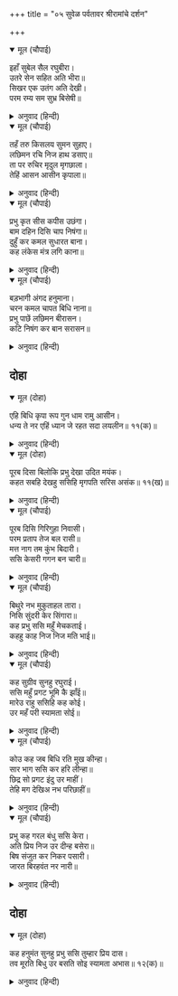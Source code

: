+++
title = "०५ सुवेळ पर्वतावर श्रीरामांचे दर्शन"

+++


<details open><summary>मूल (चौपाई)</summary>

इहाँ सुबेल सैल रघुबीरा।  
उतरे सेन सहित अति भीरा॥  
सिखर एक उतंग अति देखी।  
परम रम्य सम सुभ्र बिसेषी॥
</details>

<details><summary>अनुवाद (हिन्दी)</summary>

इकडे सुवेळ पर्वतावर प्रचंड सेनेसह श्रीराम उतरले. पर्वताचे एक फार उंच, परमरमणीय, सपाट व उजळ शिखर पाहून॥ १॥
</details>

<details open><summary>मूल (चौपाई)</summary>

तहँ तरु किसलय सुमन सुहाए।  
लछिमन रचि निज हाथ डसाए॥  
ता पर रुचिर मृदुल मृगछाला।  
तेहिं आसन आसीन कृपाला॥
</details>

<details><summary>अनुवाद (हिन्दी)</summary>

तेथे लक्ष्मणाने वृक्षांची कोमल पाने व फुले आपल्या हातांनी सजवून अंथरली. त्यावर सुंदर व कोमल मृगचर्म घातले. त्या आसनावर कृपाळू श्रीराम विराजमान झाले होते.॥ २॥
</details>

<details open><summary>मूल (चौपाई)</summary>

प्रभु कृत सीस कपीस उछंगा।  
बाम दहिन दिसि चाप निषंगा॥  
दुहुँ कर कमल सुधारत बाना।  
कह लंकेस मंत्र लगि काना॥
</details>

<details><summary>अनुवाद (हिन्दी)</summary>

प्रभूंनी वानरराज सुग्रीवाच्या मांडीवर आपले डोके ठेवले होते. त्यांच्या डावीकडे धनुष्य व उजवीकडे बाणांचा भाता ठेवलेला होता. ते आपल्या दोन्ही कर-कमलांनी बाण व्यवस्थित करीत होते. बिभीषण त्यांच्याशी एकान्तात सल्लामसलत करीत होता.॥ ३॥
</details>

<details open><summary>मूल (चौपाई)</summary>

बड़भागी अंगद हनुमाना।  
चरन कमल चापत बिधि नाना॥  
प्रभु पाछें लछिमन बीरासन।  
कटि निषंग कर बान सरासन॥
</details>

<details><summary>अनुवाद (हिन्दी)</summary>

परम भाग्यशाली अंगद व हनुमान अनेक प्रकारे प्रभूंची चरण-कमले चेपत होते. लक्ष्मण कमरेला भाता बांधून व हातामध्ये धनुष्यबाण घेऊन वीरासनात प्रभूंच्या मागे शोभून दिसत होता.॥ ४॥
</details>

## दोहा


<details open><summary>मूल (दोहा)</summary>

एहि बिधि कृपा रूप गुन धाम रामु आसीन।  
धन्य ते नर एहिं ध्यान जे रहत सदा लयलीन॥ ११(क)॥
</details>

<details><summary>अनुवाद (हिन्दी)</summary>

अशा प्रकारे कृपा, रूप व गुणांचे धाम असलेले श्रीराम विराजमान होते. जो मनुष्य नित्य अशा रूपाचे ध्यान करतो, तो धन्य होय.॥ ११(क)॥
</details>

<details open><summary>मूल (दोहा)</summary>

पूरब दिसा बिलोकि प्रभु देखा उदित मयंक।  
कहत सबहि देखहु ससिहि मृगपति सरिस असंक॥ ११(ख)॥
</details>

<details><summary>अनुवाद (हिन्दी)</summary>

पूर्व दिशेला प्रभू श्रीरामांना चंद्र उगवलेला दिसला. तेव्हा ते सर्वांना म्हणाले, ‘चंद्राकडे पहा तरी. कसा सिंहाप्रमाणे निर्भय आहे.॥ ११(ख)॥
</details>

<details open><summary>मूल (चौपाई)</summary>

पूरब दिसि गिरिगुहा निवासी।  
परम प्रताप तेज बल रासी॥  
मत्त नाग तम कुंभ बिदारी।  
ससि केसरी गगन बन चारी॥
</details>

<details><summary>अनुवाद (हिन्दी)</summary>

पूर्व दिशारूपी पर्वताच्या गुहेत राहणारा, अत्यंत प्रताप, तेज व बलाची राशी असलेला हा चंद्रमारूपी सिंह अंधकाररूपी उन्मत्त हत्तीचे मस्तक विदीर्ण करून आकाशरूपी वनात निर्भयपणे विहरत आहे.॥ १॥
</details>

<details open><summary>मूल (चौपाई)</summary>

बिथुरे नभ मुकुताहल तारा।  
निसि सुंदरी केर सिंगारा॥  
कह प्रभु ससि महुँ मेचकताई।  
कहहु काह निज निज मति भाई॥
</details>

<details><summary>अनुवाद (हिन्दी)</summary>

आकाशात विखुरलेले तारे मोत्यांसारखे आहेत. ते रात्ररूपी सुंदर स्त्रीचे अलंकार आहेत.’ प्रभू मग म्हणाले, ‘बंधूंनो! चंद्रामध्ये जे काळे डाग आहेत, ते काय आहेत? हे आपापल्या बुद्धीप्रमाणे सांगा.॥ २॥
</details>

<details open><summary>मूल (चौपाई)</summary>

कह सुग्रीव सुनहु रघुराई।  
ससि महुँ प्रगट भूमि कै झाँई॥  
मारेउ राहु ससिहि कह कोई।  
उर महँ परी स्यामता सोई॥
</details>

<details><summary>अनुवाद (हिन्दी)</summary>

सुग्रीव म्हणाला, हे रामा! ऐका. चंद्रावर पृथ्वीची छाया दिसत आहे. कोणी म्हणाले, राहूने चंद्राला मारले होते, तोच काळा डाग त्याच्या छातीवर दिसत आहे.॥ ३॥
</details>

<details open><summary>मूल (चौपाई)</summary>

कोउ कह जब बिधि रति मुख कीन्हा।  
सार भाग ससि कर हरि लीन्हा॥  
छिद्र सो प्रगट इंदु उर माहीं।  
तेहि मग देखिअ नभ परिछाहीं॥
</details>

<details><summary>अनुवाद (हिन्दी)</summary>

कोणी म्हणाला, ‘जेव्हा ब्रह्मदेवाने रतीचे मुख बनविले, तेव्हा त्यांनी चंद्रम्याचा सारभाग काढून घेतला, त्यामुळे रतीचे मुख सुंदर झाले, परंतु चंद्राच्या हृदयाला छिद्र पडले, ते अजुनी आहे. त्यामुळे आकाशाची नीलिमा त्यामधून दिसते.’॥ ४॥
</details>

<details open><summary>मूल (चौपाई)</summary>

प्रभु कह गरल बंधु ससि केरा।  
अति प्रिय निज उर दीन्ह बसेरा॥  
बिष संजुत कर निकर पसारी।  
जारत बिरहवंत नर नारी॥
</details>

<details><summary>अनुवाद (हिन्दी)</summary>

प्रभू श्रीरामचंद्र म्हणाले, ‘विष हा चंद्राचा प्रिय भाऊ आहे. म्हणूनच त्याने विष आपल्या हृदयात ठेवले आहे. त्यामुळे विषयुक्त किरण-समूह पसरून तो वियोगी नर-नारींना पीडा देतो.’॥ ५॥
</details>

## दोहा


<details open><summary>मूल (दोहा)</summary>

कह हनुमंत सुनहु प्रभु ससि तुम्हार प्रिय दास।  
तव मूरति बिधु उर बसति सोइ स्यामता अभास॥ १२(क)॥
</details>

<details><summary>अनुवाद (हिन्दी)</summary>

हनुमान म्हणाला, ‘हे प्रभो, ऐका. चंद्र हा तुमचा प्रिय दास आहे. तुमची सुंदर श्याम मूर्ती त्याच्या हृदयात वसते. त्याच्या श्यामलतेची झलक चंद्रामध्ये आहे.’॥ १२(क)॥
</details>
